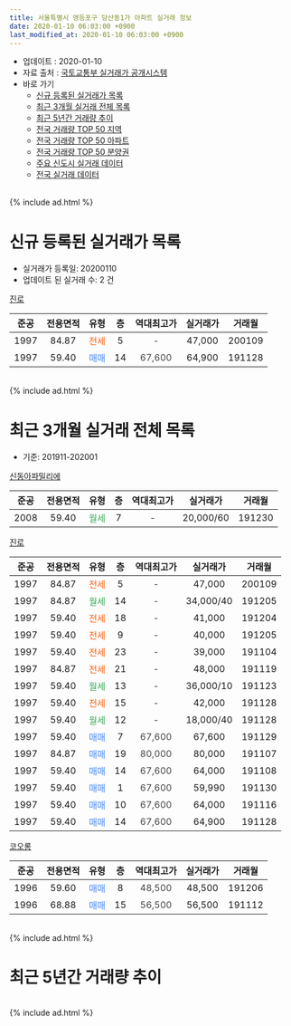 ```yaml
---
title: 서울특별시 영등포구 당산동1가 아파트 실거래 정보
date: 2020-01-10 06:03:00 +0900
last_modified_at: 2020-01-10 06:03:00 +0900
---
```


* 업데이트 : 2020-01-10
* 자료 출처 : [국토교통부 실거래가 공개시스템](http://rt.molit.go.kr)
* 바로 가기
    * [신규 등록된 실거래가 목록](#신규-등록된-실거래가-목록)
    * [최근 3개월 실거래 전체 목록](#최근-3개월-실거래-전체-목록)
    * [최근 5년간 거래량 추이](#최근-5년간-거래량-추이)
    * [전국 거래량 TOP 50 지역](https://inasie.github.io/apt-trade-info/최근-3개월-전국에서-가장-거래가-많이-발생한-지역)
    * [전국 거래량 TOP 50 아파트](https://inasie.github.io/apt-trade-info/최근-3개월-전국에서-가장-거래가-많이-발생한-아파트)
    * [전국 거래량 TOP 50 분양권](https://inasie.github.io/apt-trade-info/최근-3개월-전국에서-가장-거래가-많이-발생한-분양권)
    * [주요 신도시 실거래 데이터](https://inasie.github.io/apt-trade-info/주요-신도시)
    * [전국 실거래 데이터](https://inasie.github.io/apt-trade-info/전국)
<br>
{% include ad.html %}
<br>

# 신규 등록된 실거래가 목록
* 실거래가 등록일: 20200110
* 업데이트 된 실거래 수: 2 건


[진로](https://search.naver.com/search.naver?query=%EC%84%9C%EC%9A%B8%ED%8A%B9%EB%B3%84%EC%8B%9C+%EC%98%81%EB%93%B1%ED%8F%AC%EA%B5%AC+%EB%8B%B9%EC%82%B0%EB%8F%991%EA%B0%80+%EC%A7%84%EB%A1%9C)

|준공|전용면적|유형|층|역대최고가|실거래가|거래월|
|:---:|:---:|:---:|:---:|:---:|:---:|:---:|
|1997|84.87|<span style="color:#ff5a00">전세</span>|5|<span style="color:#444444">-</span>|47,000|200109|
|1997|59.40|<span style="color:#4285f3">매매</span>|14|<span style="color:#444444">67,600</span>|64,900|191128|


<br>
{% include ad.html %}
<br>

# 최근 3개월 실거래 전체 목록
* 기준: 201911-202001


[신동아파밀리에](https://search.naver.com/search.naver?query=%EC%84%9C%EC%9A%B8%ED%8A%B9%EB%B3%84%EC%8B%9C+%EC%98%81%EB%93%B1%ED%8F%AC%EA%B5%AC+%EB%8B%B9%EC%82%B0%EB%8F%991%EA%B0%80+%EC%8B%A0%EB%8F%99%EC%95%84%ED%8C%8C%EB%B0%80%EB%A6%AC%EC%97%90)

|준공|전용면적|유형|층|역대최고가|실거래가|거래월|
|:---:|:---:|:---:|:---:|:---:|:---:|:---:|
|2008|59.40|<span style="color:#34a853">월세</span>|7|<span style="color:#444444">-</span>|20,000/60|191230|

[진로](https://search.naver.com/search.naver?query=%EC%84%9C%EC%9A%B8%ED%8A%B9%EB%B3%84%EC%8B%9C+%EC%98%81%EB%93%B1%ED%8F%AC%EA%B5%AC+%EB%8B%B9%EC%82%B0%EB%8F%991%EA%B0%80+%EC%A7%84%EB%A1%9C)

|준공|전용면적|유형|층|역대최고가|실거래가|거래월|
|:---:|:---:|:---:|:---:|:---:|:---:|:---:|
|1997|84.87|<span style="color:#ff5a00">전세</span>|5|<span style="color:#444444">-</span>|47,000|200109|
|1997|84.87|<span style="color:#34a853">월세</span>|14|<span style="color:#444444">-</span>|34,000/40|191205|
|1997|59.40|<span style="color:#ff5a00">전세</span>|18|<span style="color:#444444">-</span>|41,000|191204|
|1997|59.40|<span style="color:#ff5a00">전세</span>|9|<span style="color:#444444">-</span>|40,000|191205|
|1997|59.40|<span style="color:#ff5a00">전세</span>|23|<span style="color:#444444">-</span>|39,000|191104|
|1997|84.87|<span style="color:#ff5a00">전세</span>|21|<span style="color:#444444">-</span>|48,000|191119|
|1997|59.40|<span style="color:#34a853">월세</span>|13|<span style="color:#444444">-</span>|36,000/10|191123|
|1997|59.40|<span style="color:#ff5a00">전세</span>|15|<span style="color:#444444">-</span>|42,000|191128|
|1997|59.40|<span style="color:#34a853">월세</span>|12|<span style="color:#444444">-</span>|18,000/40|191128|
|1997|59.40|<span style="color:#4285f3">매매</span>|7|<span style="color:#444444">67,600</span>|67,600|191129|
|1997|84.87|<span style="color:#4285f3">매매</span>|19|<span style="color:#444444">80,000</span>|80,000|191107|
|1997|59.40|<span style="color:#4285f3">매매</span>|14|<span style="color:#444444">67,600</span>|64,000|191108|
|1997|59.40|<span style="color:#4285f3">매매</span>|1|<span style="color:#444444">67,600</span>|59,990|191130|
|1997|59.40|<span style="color:#4285f3">매매</span>|10|<span style="color:#444444">67,600</span>|64,000|191116|
|1997|59.40|<span style="color:#4285f3">매매</span>|14|<span style="color:#444444">67,600</span>|64,900|191128|

[코오롱](https://search.naver.com/search.naver?query=%EC%84%9C%EC%9A%B8%ED%8A%B9%EB%B3%84%EC%8B%9C+%EC%98%81%EB%93%B1%ED%8F%AC%EA%B5%AC+%EB%8B%B9%EC%82%B0%EB%8F%991%EA%B0%80+%EC%BD%94%EC%98%A4%EB%A1%B1)

|준공|전용면적|유형|층|역대최고가|실거래가|거래월|
|:---:|:---:|:---:|:---:|:---:|:---:|:---:|
|1996|59.60|<span style="color:#4285f3">매매</span>|8|<span style="color:#444444">48,500</span>|48,500|191206|
|1996|68.88|<span style="color:#4285f3">매매</span>|15|<span style="color:#444444">56,500</span>|56,500|191112|


<br>
{% include ad.html %}
<br>

# 최근 5년간 거래량 추이


<div style="width:100%;">
    <canvas id="deal_progress" height="200"></canvas>
</div>

<script>
new Chart(document.getElementById("deal_progress"), {
    type: 'line',
    data: {
        labels: ['201501','201502','201503','201504','201505','201506','201507','201508','201509','201510','201511','201512','201601','201602','201603','201604','201605','201606','201607','201608','201609','201610','201611','201612','201701','201702','201703','201704','201705','201706','201707','201708','201709','201710','201711','201712','201801','201802','201803','201804','201805','201806','201807','201808','201809','201810','201811','201812','201901','201902','201903','201904','201905','201906','201907','201908','201909','201910','201911','201912','202001'],
        datasets: [{
            label: '매매',
            pointRadius: 1,
            data: [6, 7, 11, 5, 6, 4, 13, 5, 11, 11, 1, 4, 2, 2, 11, 5, 3, 6, 5, 3, 4, 3, 0, 1, 1, 6, 1, 0, 8, 7, 5, 0, 5, 3, 5, 6, 10, 4, 1, 3, 5, 4, 1, 5, 3, 0, 1, 1, 1, 1, 0, 0, 1, 0, 3, 2, 2, 4, 7, 1, 0],
            borderColor: "rgba(255, 201, 14, 1)",
            backgroundColor: "rgba(255, 201, 14, 0.5)",
            fill: false,
            lineTension: 0
        },{
            label: '전월세',
            pointRadius: 1,
            data: [9, 6, 6, 6, 6, 10, 3, 7, 7, 9, 8, 10, 10, 9, 10, 8, 3, 6, 8, 8, 6, 7, 3, 11, 4, 14, 4, 3, 2, 6, 4, 5, 9, 9, 8, 17, 7, 7, 13, 7, 3, 12, 3, 5, 10, 9, 7, 9, 4, 4, 4, 5, 2, 3, 4, 4, 3, 10, 5, 4, 1],
            borderColor: "rgba(0, 141, 185, 1)",
            backgroundColor: "rgba(0, 141, 185, 0.5)",
            fill: false,
            lineTension: 0
        }
        ]
    },
    options: {
        responsive: true,
        title: {
            display: false
        },
        tooltips: {
            mode: 'index',
            intersect: false
        },
        hover: {
            mode: 'nearest',
            intersect: true
        },
        scales: {
            xAxes: [{
                display: true,
                scaleLabel: {
                    display: true,
                    labelString: '년/월'
                }
            }],
            yAxes: [{
                display: true,
                ticks: {
                    suggestedMin: 0,
                },
                scaleLabel: {
                    display: true,
                    labelString: '실거래 수'
                }
            }]
        }
    }
});

</script>


<br>
{% include ad.html %}
<br>

